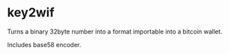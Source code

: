 # key2wif

Turns a binary 32byte number into a format importable into a bitcoin wallet.

Includes base58 encoder.
